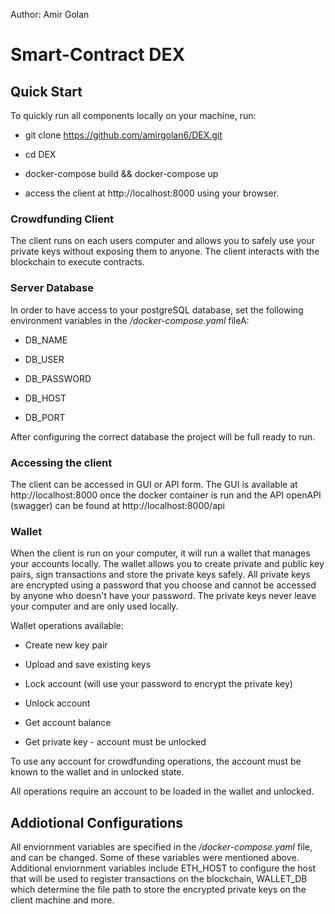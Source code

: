Author: Amir Golan

# Smart-Contract DEX

## Quick Start

To quickly run all components locally on your machine, run:

- git clone https://github.com/amirgolan6/DEX.git

- cd DEX

- docker-compose build && docker-compose up

- access the client at http://localhost:8000 using your browser.

### Crowdfunding Client

The client runs on each users computer and allows you to safely use your private keys without exposing them to anyone. The client interacts with the blockchain to execute contracts.


### Server Database

In order to have access to your postgreSQL database, set the following environment variables in the _/docker-compose.yaml_ fileA:

- DB_NAME

- DB_USER

- DB_PASSWORD

- DB_HOST

- DB_PORT

After configuring the correct database the project will be full ready to run.


### Accessing the client

The client can be accessed in GUI or API form. The GUI is available at http://localhost:8000 once the docker container is run and the API openAPI (swagger) can be found at http://localhost:8000/api

### Wallet

When the client is run on your computer, it will run a wallet that manages your accounts locally. The wallet allows you to create private and public key pairs, sign transactions and store the private keys safely.
All private keys are encrypted using a password that you choose and cannot be accessed by anyone who doesn't have your password. The private keys never leave your computer and are only used locally.

Wallet operations available:

- Create new key pair

- Upload and save existing keys

- Lock account (will use your password to encrypt the private key)

- Unlock account

- Get account balance

- Get private key - account must be unlocked

To use any account for crowdfunding operations, the account must be known to the wallet and in unlocked state.

All operations require an account to be loaded in the wallet and unlocked.

## Addiotional Configurations

All enviornment variables are specified in the _/docker-compose.yaml_ file, and can be changed. Some of these variables were mentioned above. Additional enviornment variables include ETH_HOST to configure the host that will be used to register transactions on the blockchain, WALLET_DB which determine the file path to store the encrypted private keys on the client machine and more.
